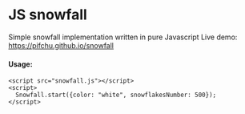 # JS snowfall
Simple snowfall implementation written in pure Javascript
Live demo: https://pifchu.github.io/snowfall
#### Usage:
```
<script src="snowfall.js"></script>
<script>
  Snowfall.start({color: "white", snowflakesNumber: 500});
</script>
```